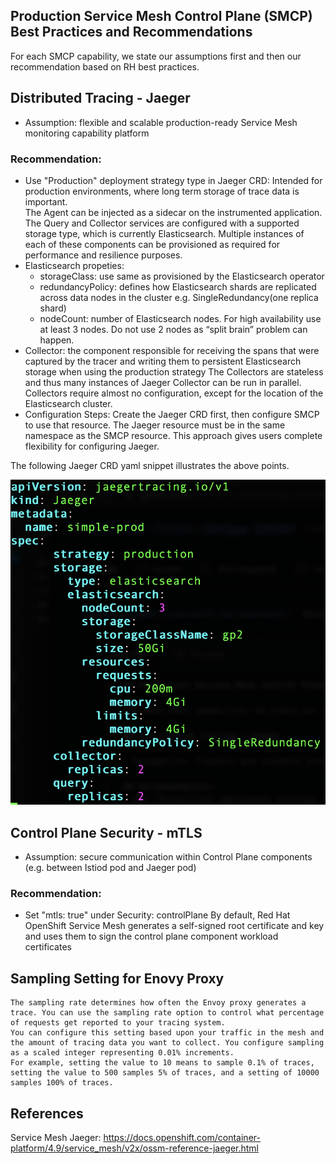 ## Production Service Mesh Control Plane (SMCP) Best Practices and Recommendations

For each SMCP capability, we state our assumptions first and then our recommendation based on RH best practices.

## Distributed Tracing - Jaeger  

- Assumption: flexible and scalable production-ready Service Mesh monitoring capability platform

### Recommendation:
- Use "Production" deployment strategy type in Jaeger CRD:
    Intended for production environments, where long term storage of trace data is important.  
    The Agent can be injected as a sidecar on the instrumented application. 
    The Query and Collector services are configured with a supported storage type, which is currently Elasticsearch. 
    Multiple instances of each of these components can be provisioned as required for performance and resilience purposes.
- Elasticsearch propeties:
    - storageClass: use same as provisioned by the Elasticsearch operator
    - redundancyPolicy: defines how Elasticsearch shards are replicated across data nodes in the cluster
        e.g. SingleRedundancy(one replica shard)
    - nodeCount: number of Elasticsearch nodes. For high availability use at least 3 nodes. 
        Do not use 2 nodes as “split brain” problem can happen.
- Collector: the component responsible for receiving the spans that were captured by the tracer and 
    writing them to persistent Elasticsearch storage when using the production strategy
    The Collectors are stateless and thus many instances of Jaeger Collector can be run in parallel. 
    Collectors require almost no configuration, except for the location of the Elasticsearch cluster.
- Configuration Steps:
    Create the Jaeger CRD first, then configure SMCP to use that resource. 
    The Jaeger resource must be in the same namespace as the SMCP resource. 
    This approach gives users complete flexibility for configuring Jaeger.

The following Jaeger CRD yaml snippet illustrates the above points.

![](jaeger.PNG)

## Control Plane Security - mTLS

- Assumption: secure communication within Control Plane components (e.g. between Istiod pod and Jaeger pod)

### Recommendation:
- Set "mtls: true" under Security: controlPlane
    By default, Red Hat OpenShift Service Mesh generates a self-signed root certificate and key and uses them to sign the control plane component workload certificates
    
    
## Sampling Setting for Enovy Proxy

    The sampling rate determines how often the Envoy proxy generates a trace. You can use the sampling rate option to control what percentage of requests get reported to your tracing system. 
    You can configure this setting based upon your traffic in the mesh and the amount of tracing data you want to collect. You configure sampling as a scaled integer representing 0.01% increments. 
    For example, setting the value to 10 means to sample 0.1% of traces, setting the value to 500 samples 5% of traces, and a setting of 10000 samples 100% of traces.
    
## References

Service Mesh Jaeger:
https://docs.openshift.com/container-platform/4.9/service_mesh/v2x/ossm-reference-jaeger.html
